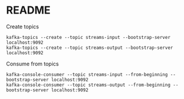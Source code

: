 # README

Create topics

```
kafka-topics --create --topic streams-input --bootstrap-server localhost:9092
kafka-topics --create --topic streams-output --bootstrap-server localhost:9092
```

Consume from topics

```
kafka-console-consumer --topic streams-input --from-beginning --bootstrap-server localhost:9092
kafka-console-consumer --topic streams-output --from-beginning --bootstrap-server localhost:9092
```
